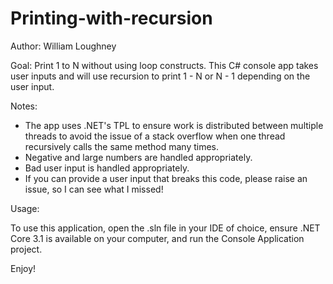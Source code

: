 # Printing-with-recursion
Author: William Loughney


Goal: Print 1 to N without using loop constructs. This C# console app takes user inputs and will use recursion to print 1 - N or N - 1 depending on the user input.

Notes: 

- The app uses .NET's TPL to ensure work is distributed between multiple threads to avoid the issue of a stack overflow when one thread recursively calls the same method many times.
- Negative and large numbers are handled appropriately.
- Bad user input is handled appropriately.
- If you can provide a user input that breaks this code, please raise an issue, so I can see what I missed!

Usage:
 
 To use this application, open the .sln file in your IDE of choice, ensure .NET Core 3.1 is available on your computer, and run the Console Application project.

Enjoy!
